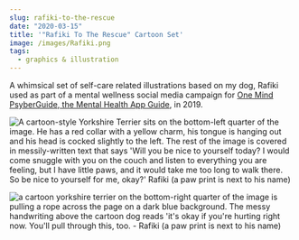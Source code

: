 ```yaml
---
slug: rafiki-to-the-rescue
date: "2020-03-15"
title: '"Rafiki To The Rescue" Cartoon Set'
image: /images/Rafiki.png
tags:
  - graphics & illustration
---
```



A whimsical set of self-care related illustrations based on my dog, Rafiki used as part of a mental wellness social media campaign for [One Mind PsyberGuide, the Mental Health App Guide](https://onemindpsyberguide.org/), in 2019.

<div class="grid grid-cols-2 gap-2">
<img src="/images/rafiki-to-the-rescue/benice.jpeg" alt="A cartoon-style Yorkshire Terrier sits on the bottom-left quarter of the image. He has a red collar with a yellow charm,  his tongue is hanging out and his head is cocked slightly to the left. The rest of the image is covered in messily-written text that says 'Will you be nice to yourself today? I would come snuggle with you on the couch and listen to everything you are feeling, but I have little paws, and it would take me too long to walk there. So be nice to yourself for me, okay?' Rafiki (a paw print is next to his name) " />

<img src="/images/rafiki-to-the-rescue/pullThrough.jpeg" 
alt="a cartoon yorkshire terrier on the bottom-right quarter of the image is pulling a rope across the page on a dark blue background. The messy handwriting above the cartoon dog reads 'it's okay if you're hurting right now. You'll pull through this, too. - Rafiki (a paw print is next to his name) "
/>

</div>
